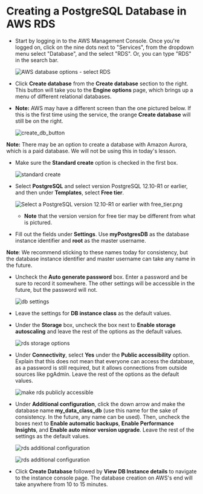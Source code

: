 # Creating a PostgreSQL Database in AWS RDS

* Start by logging in to the AWS Management Console. Once you're logged on, click on the nine dots next to "Services", from the dropdown menu select "Database", and the select "RDS". Or, you can type "RDS" in the search bar. 

  ![AWS database options - select RDS](Images/aws_database_options.png)

* Click **Create database** from the **Create database** section to the right. This button will take you to the **Engine options** page, which brings up a menu of different relational databases.

* **Note:** AWS may have a different screen than the one pictured below. If this is the first time using the service, the orange **Create database** will still be on the right.

    ![create_db_button](Images/create_db_button.png)

 **Note:** There may be an option to create a database with Amazon Aurora, which is a paid database. We will not be using this in today's lesson.

* Make sure the **Standard create** option is checked in the first box.

    ![standard create](Images/standard_create.png)

* Select **PostgreSQL** and select version PostgreSQL 12.10-R1 or earlier, and then under **Templates**, select **Free tier**.


  ![Select a PostgreSQL version 12.10-R1 or earlier with free_tier.png](Images/postgres_select-free_tier.png)

  * **Note** that the version version for free tier may be different from what is pictured.

* Fill out the fields under **Settings**. Use **myPostgresDB** as the database instance identifier and **root** as the master username.

 **Note**: We recommend sticking to these names today for consistency, but the database instance identifier and master username can take any name in the future.

* Uncheck the **Auto generate password** box. Enter a password and be sure to record it somewhere. The other settings will be accessible in the future, but the password will not.

    ![db settings](Images/db_settings.png)

* Leave the settings for **DB instance class** as the default values.

* Under the **Storage** box, uncheck the box next to **Enable storage autoscaling** and leave the rest of the options as the default values.

    ![rds storage options](Images/rds_create_storage.png)

* Under **Connectivity**, select **Yes** under the **Public accessibility** option. Explain that this does not mean that everyone can access the database, as a password is still required, but it allows connections from outside sources like pgAdmin. Leave the rest of the options as the default values.

    ![make rds publicly accessible](Images/rds_create_connectivity.png)

* Under **Additional configuration**, click the down arrow and make the database name **my_data_class_db** (use this name for the sake of consistency. In the future, any name can be used). Then, uncheck the boxes next to **Enable automatic backups**, **Enable Performance Insights**, and **Enable auto minor version upgrade**. Leave the rest of the settings as the default values.

    ![rds additional configuration](Images/rds_create_add_config_1.png)

    ![rds additional configuration](Images/rds_create_add_config_2.png)

* Click **Create Database** followed by **View DB Instance details** to navigate to the instance console page. The database creation on AWS's end will take anywhere from 10 to 15 minutes.
